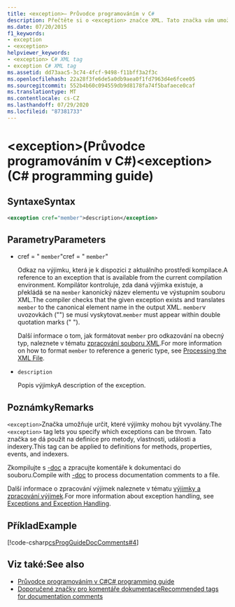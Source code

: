 ```yaml
---
title: <exception>– Průvodce programováním v C#
description: Přečtěte si o <exception> značce XML. Tato značka vám umožní určit, které výjimky mohou být vyvolány a lze je použít na metody, vlastnosti, události a indexery.
ms.date: 07/20/2015
f1_keywords:
- exception
- <exception>
helpviewer_keywords:
- <exception> C# XML tag
- exception C# XML tag
ms.assetid: dd73aac5-3c74-4fcf-9498-f11bff3a2f3c
ms.openlocfilehash: 22a28f3fe6de5a0db9aea0f1fd7963d4e6fcee05
ms.sourcegitcommit: 552b4b60c094559db9d8178fa74f5bafaece0caf
ms.translationtype: MT
ms.contentlocale: cs-CZ
ms.lasthandoff: 07/29/2020
ms.locfileid: "87381733"
---
```

# <a name="exception-c-programming-guide"></a><span data-ttu-id="6ff74-104">\<exception>(Průvodce programováním v C#)</span><span class="sxs-lookup"><span data-stu-id="6ff74-104">\<exception> (C# programming guide)</span></span>

## <a name="syntax"></a><span data-ttu-id="6ff74-105">Syntaxe</span><span class="sxs-lookup"><span data-stu-id="6ff74-105">Syntax</span></span>

```xml
<exception cref="member">description</exception>
```

## <a name="parameters"></a><span data-ttu-id="6ff74-106">Parametry</span><span class="sxs-lookup"><span data-stu-id="6ff74-106">Parameters</span></span>

- <span data-ttu-id="6ff74-107">cref = " `member`"</span><span class="sxs-lookup"><span data-stu-id="6ff74-107">cref = " `member`"</span></span>

  <span data-ttu-id="6ff74-108">Odkaz na výjimku, která je k dispozici z aktuálního prostředí kompilace.</span><span class="sxs-lookup"><span data-stu-id="6ff74-108">A reference to an exception that is available from the current compilation environment.</span></span> <span data-ttu-id="6ff74-109">Kompilátor kontroluje, zda daná výjimka existuje, a překládá se na `member` kanonický název elementu ve výstupním souboru XML.</span><span class="sxs-lookup"><span data-stu-id="6ff74-109">The compiler checks that the given exception exists and translates `member` to the canonical element name in the output XML.</span></span> <span data-ttu-id="6ff74-110">`member`v uvozovkách ("") se musí vyskytovat.</span><span class="sxs-lookup"><span data-stu-id="6ff74-110">`member` must appear within double quotation marks (" ").</span></span>

  <span data-ttu-id="6ff74-111">Další informace o tom, jak formátovat `member` pro odkazování na obecný typ, naleznete v tématu [zpracování souboru XML](processing-the-xml-file.md).</span><span class="sxs-lookup"><span data-stu-id="6ff74-111">For more information on how to format `member` to reference a generic type, see [Processing the XML File](processing-the-xml-file.md).</span></span>

- `description`

  <span data-ttu-id="6ff74-112">Popis výjimky</span><span class="sxs-lookup"><span data-stu-id="6ff74-112">A description of the exception.</span></span>

## <a name="remarks"></a><span data-ttu-id="6ff74-113">Poznámky</span><span class="sxs-lookup"><span data-stu-id="6ff74-113">Remarks</span></span>

<span data-ttu-id="6ff74-114">`<exception>`Značka umožňuje určit, které výjimky mohou být vyvolány.</span><span class="sxs-lookup"><span data-stu-id="6ff74-114">The `<exception>` tag lets you specify which exceptions can be thrown.</span></span> <span data-ttu-id="6ff74-115">Tato značka se dá použít na definice pro metody, vlastnosti, události a indexery.</span><span class="sxs-lookup"><span data-stu-id="6ff74-115">This tag can be applied to definitions for methods, properties, events, and indexers.</span></span>

<span data-ttu-id="6ff74-116">Zkompilujte s [-doc](../../language-reference/compiler-options/doc-compiler-option.md) a zpracujte komentáře k dokumentaci do souboru.</span><span class="sxs-lookup"><span data-stu-id="6ff74-116">Compile with [-doc](../../language-reference/compiler-options/doc-compiler-option.md) to process documentation comments to a file.</span></span>

<span data-ttu-id="6ff74-117">Další informace o zpracování výjimek naleznete v tématu [výjimky a zpracování výjimek](../exceptions/index.md).</span><span class="sxs-lookup"><span data-stu-id="6ff74-117">For more information about exception handling, see [Exceptions and Exception Handling](../exceptions/index.md).</span></span>

## <a name="example"></a><span data-ttu-id="6ff74-118">Příklad</span><span class="sxs-lookup"><span data-stu-id="6ff74-118">Example</span></span>

[!code-csharp[csProgGuideDocComments#4](~/samples/snippets/csharp/VS_Snippets_VBCSharp/csProgGuideDocComments/CS/DocComments.cs#4)]

## <a name="see-also"></a><span data-ttu-id="6ff74-119">Viz také:</span><span class="sxs-lookup"><span data-stu-id="6ff74-119">See also</span></span>

- [<span data-ttu-id="6ff74-120">Průvodce programováním v C#</span><span class="sxs-lookup"><span data-stu-id="6ff74-120">C# programming guide</span></span>](../index.md)
- [<span data-ttu-id="6ff74-121">Doporučené značky pro komentáře dokumentace</span><span class="sxs-lookup"><span data-stu-id="6ff74-121">Recommended tags for documentation comments</span></span>](recommended-tags-for-documentation-comments.md)
